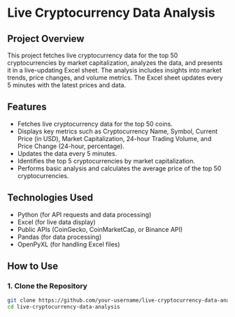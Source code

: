 # Live Cryptocurrency Data Analysis

## Project Overview
This project fetches live cryptocurrency data for the top 50 cryptocurrencies by market capitalization, analyzes the data, and presents it in a live-updating Excel sheet. The analysis includes insights into market trends, price changes, and volume metrics. The Excel sheet updates every 5 minutes with the latest prices and data.

## Features
- Fetches live cryptocurrency data for the top 50 coins.
- Displays key metrics such as Cryptocurrency Name, Symbol, Current Price (in USD), Market Capitalization, 24-hour Trading Volume, and Price Change (24-hour, percentage).
- Updates the data every 5 minutes.
- Identifies the top 5 cryptocurrencies by market capitalization.
- Performs basic analysis and calculates the average price of the top 50 cryptocurrencies.

## Technologies Used
- Python (for API requests and data processing)
- Excel (for live data display)
- Public APIs (CoinGecko, CoinMarketCap, or Binance API)
- Pandas (for data processing)
- OpenPyXL (for handling Excel files)

## How to Use

### 1. Clone the Repository
```bash
git clone https://github.com/your-username/live-cryptocurrency-data-analysis.git
cd live-cryptocurrency-data-analysis
